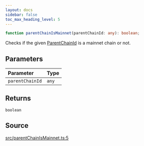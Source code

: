 ```yaml
---
layout: docs
sidebar: false
toc_max_heading_level: 5
---
```


```ts
function parentChainIsMainnet(parentChainId: any): boolean;
```

Checks if the given [ParentChainId](../../types/ParentChain/type-aliases/ParentChainId.md) is a mainnet chain or not.

## Parameters

| Parameter       | Type  |
| :-------------- | :---- |
| `parentChainId` | `any` |

## Returns

`boolean`

## Source

[src/parentChainIsMainnet.ts:5](https://github.com/OffchainLabs/arbitrum-orbit-sdk/blob/9d5595a042e42f7d6b9af10a84816c98ea30f330/src/parentChainIsMainnet.ts#L5)
